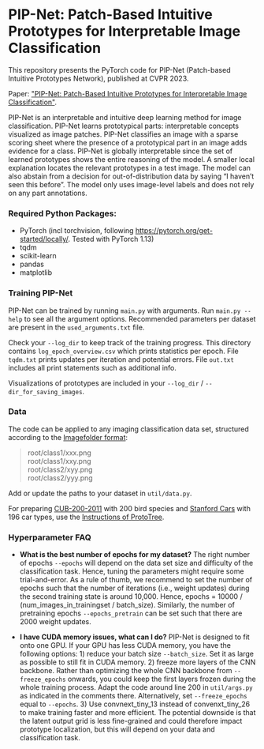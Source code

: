 # PIP-Net: Patch-Based Intuitive Prototypes for Interpretable Image Classification
This repository presents the PyTorch code for PIP-Net (Patch-based Intuitive Prototypes Network), published at CVPR 2023.

Paper: ["PIP-Net: Patch-Based Intuitive Prototypes for Interpretable Image Classification"](). 

PIP-Net is an interpretable and intuitive deep learning method for image classification. PIP-Net learns prototypical parts: interpretable concepts visualized as image patches. PIP-Net classifies an image with a sparse scoring sheet where the presence of a prototypical part in an image adds evidence for a class. PIP-Net is globally interpretable since the set of learned prototypes shows the entire reasoning of the model. A smaller local explanation locates the relevant prototypes in a test image. The model can also abstain from a decision for out-of-distribution data by saying “I haven’t seen this before”. The model only uses image-level labels and does not rely on any part annotations. 

### Required Python Packages:
* PyTorch (incl torchvision, following https://pytorch.org/get-started/locally/. Tested with PyTorch 1.13)
* tqdm
* scikit-learn
* pandas
* matplotlib

### Training PIP-Net
PIP-Net can be trained by running `main.py` with arguments. Run `main.py --help` to see all the argument options. Recommended parameters per dataset are present in the `used_arguments.txt` file. 

Check your `--log_dir` to keep track of the training progress. This directory contains `log_epoch_overview.csv` which prints statistics per epoch. File `tqdm.txt` prints updates per iteration and potential errors. File `out.txt` includes all print statements such as additional info. 

Visualizations of prototypes are included in your `--log_dir` / `--dir_for_saving_images`. 

### Data
The code can be applied to any imaging classification data set, structured according to the [Imagefolder format](https://pytorch.org/vision/stable/generated/torchvision.datasets.ImageFolder.html#torchvision.datasets.ImageFolder): 

>root/class1/xxx.png  <br /> root/class1/xxy.png  <br /> root/class2/xyy.png <br /> root/class2/yyy.png

Add or update the paths to your dataset in ``util/data.py``. 

For preparing [CUB-200-2011](http://www.vision.caltech.edu/visipedia/CUB-200-2011.html) with 200 bird species and [Stanford Cars](https://ai.stanford.edu/~jkrause/cars/car_dataset.html) with 196 car types, use the [Instructions of ProtoTree](https://github.com/M-Nauta/ProtoTree/blob/main/README.md#preprocessing-cub).

### Hyperparameter FAQ
* **What is the best number of epochs for my dataset?**
The right number of epochs `--epochs` will depend on the data set size and difficulty of the classification task. Hence, tuning the parameters might require some trial-and-error. As a rule of thumb, we recommend to set the number of epochs such that the number of iterations (i.e., weight updates) during the second training state is around 10,000. Hence, epochs = 10000 / (num_images_in_trainingset / batch_size). Similarly, the number of pretraining epochs `--epochs_pretrain` can be set such that there are 2000 weight updates. 

* **I have CUDA memory issues, what can I do?** PIP-Net is designed to fit onto one GPU. If your GPU has less CUDA memory, you have the following options: 1) reduce your batch size `--batch_size`. Set it as large as possible to still fit in CUDA memory. 2) freeze more layers of the CNN backbone. Rather than optimizing the whole CNN backbone from `--freeze_epochs` onwards, you could keep the first layers frozen during the whole training process. Adapt the code around line 200 in `util/args.py` as indicated in the comments there. Alternatively, set `--freeze_epochs` equal to `--epochs`. 3) Use convnext_tiny_13 instead of convenxt_tiny_26 to make training faster and more efficient. The potential downside is that the latent output grid is less fine-grained and could therefore impact prototype localization, but this will depend on your data and classification task.  



